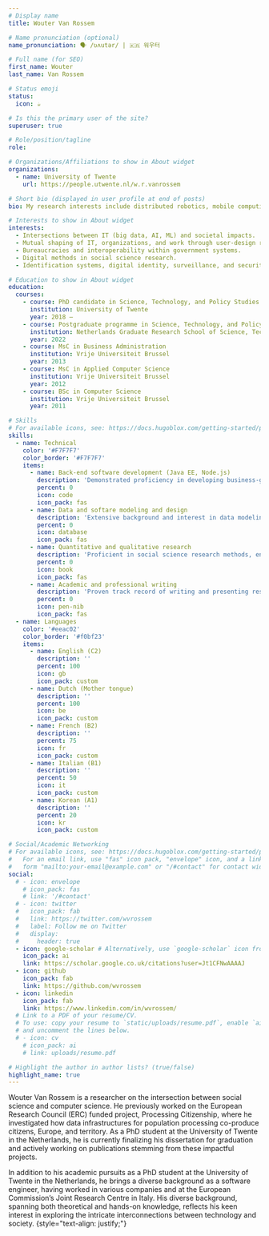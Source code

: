 ```yaml
---
# Display name
title: Wouter Van Rossem

# Name pronunciation (optional)
name_pronunciation: 🗣️ /ʋʌutər/ | 🇰🇷 워우터 

# Full name (for SEO)
first_name: Wouter
last_name: Van Rossem

# Status emoji
status:
  icon: ☕️

# Is this the primary user of the site?
superuser: true

# Role/position/tagline
role:

# Organizations/Affiliations to show in About widget
organizations:
  - name: University of Twente
    url: https://people.utwente.nl/w.r.vanrossem

# Short bio (displayed in user profile at end of posts)
bio: My research interests include distributed robotics, mobile computing and programmable matter.

# Interests to show in About widget
interests:
  - Intersections between IT (big data, AI, ML) and societal impacts.
  - Mutual shaping of IT, organizations, and work through user-design relations.
  - Bureaucracies and interoperability within government systems.
  - Digital methods in social science research.
  - Identification systems, digital identity, surveillance, and security.

# Education to show in About widget
education:
  courses:
    - course: PhD candidate in Science, Technology, and Policy Studies
      institution: University of Twente
      year: 2018 –
    - course: Postgraduate programme in Science, Technology, and Policy Studies (STS)
      institution: Netherlands Graduate Research School of Science, Technology and Modern Culture (WTMC)
      year: 2022
    - course: MsC in Business Administration
      institution: Vrije Universiteit Brussel
      year: 2013
    - course: MsC in Applied Computer Science
      institution: Vrije Universiteit Brussel
      year: 2012
    - course: BSc in Computer Science
      institution: Vrije Universiteit Brussel
      year: 2011

# Skills
# For available icons, see: https://docs.hugoblox.com/getting-started/page-builder/#icons
skills:
  - name: Technical
    color: '#F7F7F7'
    color_border: '#F7F7F7'
    items:
      - name: Back-end software development (Java EE, Node.js)
        description: 'Demonstrated proficiency in developing business-grade software applications, complemented by an aptitude for collaborative teamwork and adaptability in utilizing appropriate tools and methodologies.'
        percent: 0
        icon: code
        icon_pack: fas
      - name: Data and softare modeling and design 
        description: 'Extensive background and interest in data modeling and information systems design.'
        percent: 0
        icon: database
        icon_pack: fas
      - name: Quantitative and qualitative research
        description: 'Proficient in social science research methods, encompassing both quantitative and qualitative approaches such as interviewing users of software applications and organizational fieldwork.'
        percent: 0
        icon: book
        icon_pack: fas
      - name: Academic and professional writing
        description: 'Proven track record of writing and presenting research findings at international academic and research outlets.'
        percent: 0
        icon: pen-nib
        icon_pack: fas
  - name: Languages 
    color: '#eeac02'
    color_border: '#f0bf23'
    items:
      - name: English (C2)
        description: ''
        percent: 100
        icon: gb
        icon_pack: custom
      - name: Dutch (Mother tongue)
        description: ''
        percent: 100
        icon: be
        icon_pack: custom
      - name: French (B2)
        description: ''
        percent: 75
        icon: fr
        icon_pack: custom
      - name: Italian (B1)
        description: ''
        percent: 50
        icon: it
        icon_pack: custom
      - name: Korean (A1)
        description: ''
        percent: 20
        icon: kr
        icon_pack: custom

# Social/Academic Networking
# For available icons, see: https://docs.hugoblox.com/getting-started/page-builder/#icons
#   For an email link, use "fas" icon pack, "envelope" icon, and a link in the
#   form "mailto:your-email@example.com" or "/#contact" for contact widget.
social:
  # - icon: envelope
    # icon_pack: fas
    # link: '/#contact'
  # - icon: twitter
  #   icon_pack: fab
  #   link: https://twitter.com/wvrossem
  #   label: Follow me on Twitter
  #   display:
  #     header: true
  - icon: google-scholar # Alternatively, use `google-scholar` icon from `ai` icon pack
    icon_pack: ai
    link: https://scholar.google.co.uk/citations?user=Jt1CFNwAAAAJ
  - icon: github
    icon_pack: fab
    link: https://github.com/wvrossem
  - icon: linkedin
    icon_pack: fab
    link: https://www.linkedin.com/in/wvrossem/
  # Link to a PDF of your resume/CV.
  # To use: copy your resume to `static/uploads/resume.pdf`, enable `ai` icons in `params.yaml`,
  # and uncomment the lines below.
  # - icon: cv
    # icon_pack: ai
    # link: uploads/resume.pdf

# Highlight the author in author lists? (true/false)
highlight_name: true
---
```


Wouter Van Rossem is a researcher on the intersection between social science and computer science. He previously worked on the European Research Council (ERC) funded project, Processing Citizenship, where he investigated how data infrastructures for population processing co-produce citizens, Europe, and territory. As a PhD student at the University of Twente in the Netherlands, he is currently finalizing his dissertation for graduation and actively working on publications stemming from these impactful projects.

In addition to his academic pursuits as a PhD student at the University of Twente in the Netherlands, he brings a diverse background as a software engineer, having worked in various companies and at the European Commission’s Joint Research Centre in Italy. His diverse background, spanning both theoretical and hands-on knowledge, reflects his keen interest in exploring the intricate interconnections between technology and society.
{style="text-align: justify;"}
